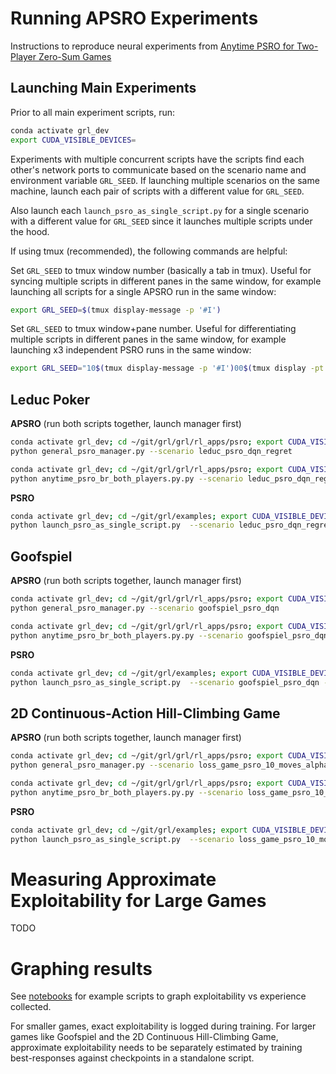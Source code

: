 # Running APSRO Experiments

Instructions to reproduce neural experiments from [Anytime PSRO for Two-Player Zero-Sum Games](https://arxiv.org/abs/2201.07700)

## Launching Main Experiments

Prior to all main experiment scripts, run:
```bash
conda activate grl_dev
export CUDA_VISIBLE_DEVICES=
```

Experiments with multiple concurrent scripts have the scripts find each other's network ports to communicate based on the scenario name and environment variable `GRL_SEED`.
If launching multiple scenarios on the same machine, launch each pair of scripts with a different value for `GRL_SEED`.

Also launch each `launch_psro_as_single_script.py` for a single scenario with a different value for `GRL_SEED` since it launches multiple scripts under the hood.

If using tmux (recommended), the following commands are helpful:

Set `GRL_SEED` to tmux window number (basically a tab in tmux). Useful for syncing multiple scripts in different panes in the same window, for example launching all scripts for a single APSRO run in the same window:
```bash
export GRL_SEED=$(tmux display-message -p '#I')
```

Set `GRL_SEED` to tmux window+pane number. Useful for differentiating multiple scripts in different panes in the same window, for example launching x3 independent PSRO runs in the same window:
```bash
export GRL_SEED="10$(tmux display-message -p '#I')00$(tmux display -pt "${TMUX_PANE:?}" '#{pane_index}')"
```

## Leduc Poker
**APSRO** (run both scripts together, launch manager first)
```bash
conda activate grl_dev; cd ~/git/grl/grl/rl_apps/psro; export CUDA_VISIBLE_DEVICES=; export GRL_SEED=$(tmux display-message -p '#I')
python general_psro_manager.py --scenario leduc_psro_dqn_regret
```
```bash
conda activate grl_dev; cd ~/git/grl/grl/rl_apps/psro; export CUDA_VISIBLE_DEVICES=; export GRL_SEED=$(tmux display-message -p '#I')
python anytime_psro_br_both_players.py.py --scenario leduc_psro_dqn_regret --instant_first_iter
```



**PSRO**
```bash
conda activate grl_dev; cd ~/git/grl/examples; export CUDA_VISIBLE_DEVICES=; export GRL_SEED="10$(tmux display-message -p '#I')00$(tmux display -pt "${TMUX_PANE:?}" '#{pane_index}')"
python launch_psro_as_single_script.py  --scenario leduc_psro_dqn_regret --instant_first_iter
```


## Goofspiel
**APSRO** (run both scripts together, launch manager first)
```bash
conda activate grl_dev; cd ~/git/grl/grl/rl_apps/psro; export CUDA_VISIBLE_DEVICES=; export GRL_SEED=$(tmux display-message -p '#I')
python general_psro_manager.py --scenario goofspiel_psro_dqn
```
```bash
conda activate grl_dev; cd ~/git/grl/grl/rl_apps/psro; export CUDA_VISIBLE_DEVICES=; export GRL_SEED=$(tmux display-message -p '#I')
python anytime_psro_br_both_players.py.py --scenario goofspiel_psro_dqn --instant_first_iter
```


**PSRO**
```bash
conda activate grl_dev; cd ~/git/grl/examples; export CUDA_VISIBLE_DEVICES=; export GRL_SEED="10$(tmux display-message -p '#I')00$(tmux display -pt "${TMUX_PANE:?}" '#{pane_index}')"
python launch_psro_as_single_script.py  --scenario goofspiel_psro_dqn --instant_first_iter
```


## 2D Continuous-Action Hill-Climbing Game
**APSRO** (run both scripts together, launch manager first)
```bash
conda activate grl_dev; cd ~/git/grl/grl/rl_apps/psro; export CUDA_VISIBLE_DEVICES=; export GRL_SEED=$(tmux display-message -p '#I')
python general_psro_manager.py --scenario loss_game_psro_10_moves_alpha_2.7
```
```bash
conda activate grl_dev; cd ~/git/grl/grl/rl_apps/psro; export CUDA_VISIBLE_DEVICES=; export GRL_SEED=$(tmux display-message -p '#I')
python anytime_psro_br_both_players.py.py --scenario loss_game_psro_10_moves_alpha_2.7 --instant_first_iter
```

**PSRO**
```bash
conda activate grl_dev; cd ~/git/grl/examples; export CUDA_VISIBLE_DEVICES=; export GRL_SEED="10$(tmux display-message -p '#I')00$(tmux display -pt "${TMUX_PANE:?}" '#{pane_index}')"
python launch_psro_as_single_script.py  --scenario loss_game_psro_10_moves_alpha_2.7 --instant_first_iter
```


# Measuring Approximate Exploitability for Large Games
TODO

# Graphing results 
See [notebooks](/notebooks) for example scripts to graph exploitability vs experience collected. 

For smaller games, exact exploitability is logged during training. For larger games like Goofspiel and the 2D Continuous Hill-Climbing Game, approximate exploitability needs to be separately estimated by training best-responses against checkpoints in a standalone script. 
